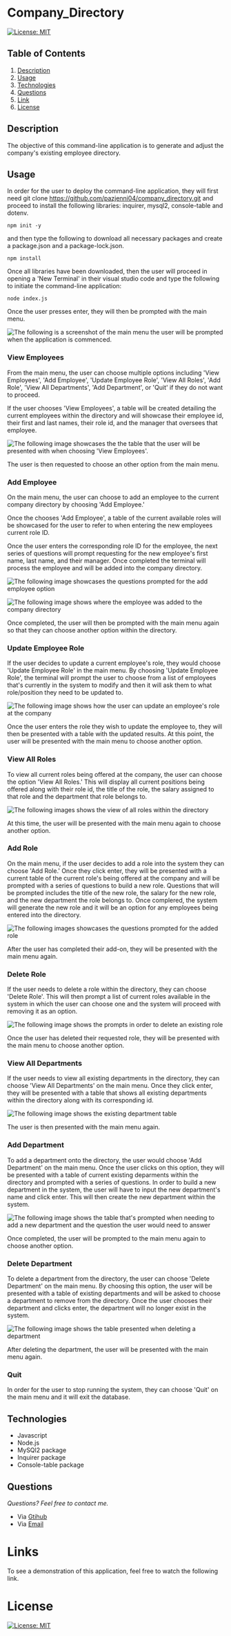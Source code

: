 # Company_Directory

[![License: MIT](https://img.shields.io/badge/License-MIT-yellow.svg)](https://opensource.org/licenses/MIT)

## **Table of Contents**

1. [Description](#description)
2. [Usage](#usage)
3. [Technologies](#technologies)
4. [Questions](#questions)
5. [Link](#links)
6. [License](#license)

## Description

The objective of this command-line application is to generate and adjust the company's existing employee directory.

## Usage

In order for the user to deploy the command-line application, they will first need git clone https://github.com/pazjenni04/company_directory.git and proceed to install the following libraries: inquirer, mysql2, console-table and dotenv.

`npm init -y`

and then type the following to download all necessary packages and create a package.json and a package-lock.json.

`npm install`

Once all libraries have been downloaded, then the user will proceed in opening a 'New Terminal' in their visual studio code and type the following to initiate the command-line application:

`node index.js `

Once the user presses enter, they will then be prompted with the main menu.

![The following is a screenshot of the main menu the user will be prompted when the application is commenced.](images\main-menu_img.PNG)

### **View Employees**

From the main menu, the user can choose multiple options including 'View Employees', 'Add Employee', 'Update Employee Role', 'View All Roles', 'Add Role', 'View All Departments', 'Add Department', or 'Quit' if they do not want to proceed.

If the user chooses 'View Employees', a table will be created detailing the current employees within the directory and will showcase their employee id, their first and last names, their role id, and the manager that oversees that employee.

![The following image showcases the the table that the user will be presented with when choosing 'View Employees'.](images\view-employees_img.PNG)

The user is then requested to choose an other option from the main menu.

### **Add Employee**

On the main menu, the user can choose to add an employee to the current company directory by choosing 'Add Employee.'

Once the chooses 'Add Employee', a table of the current available roles will be showcased for the user to refer to when entering the new employees current role ID.

Once the user enters the corresponding role ID for the employee, the next series of questions will prompt requesting for the new employee's first name, last name, and their manager. Once completed the terminal will process the employee and will be added into the company directory.

![The following image showcases the questions prompted for the add employee option](images\new-employee-questions_img.PNG)

![The following image shows where the employee was added to the company directory](images\added-to-directory_img.PNG)

Once completed, the user will then be prompted with the main menu again so that they can choose another option within the directory.

### **Update Employee Role**

If the user decides to update a current employee's role, they would choose 'Update Employee Role' in the main menu. By choosing 'Update Employee Role', the terminal will prompt the user to choose from a list of employees that's currently in the system to modify and then it will ask them to what role/position they need to be updated to.

![The following image shows how the user can update an employee's role at the company](images\update-employee_img.PNG)

Once the user enters the role they wish to update the employee to, they will then be presented with a table with the updated results. At this point, the user will be presented with the main menu to choose another option.

### **View All Roles**

To view all current roles being offered at the company, the user can choose the option 'View All Roles.' This will display all current positions being offered along with their role id, the title of the role, the salary assigned to that role and the department that role belongs to.

![The following images shows the view of all roles within the directory](images\all-roles_img.PNG)

At this time, the user will be presented with the main menu again to choose another option.

### **Add Role**

On the main menu, if the user decides to add a role into the system they can choose 'Add Role.' Once they click enter, they will be presented with a current table of the current role's being offered at the company and will be prompted with a series of questions to build a new role. Questions that will be prompted includes the title of the new role, the salary for the new role, and the new department the role belongs to. Once complered, the system will generate the new role and it will be an option for any employees being entered into the directory.

![The following images showcases the questions prompted for the added role](images\add-role_img.PNG)

After the user has completed their add-on, they will be presented with the main menu again.

### **Delete Role**

If the user needs to delete a role within the directory, they can choose 'Delete Role'. This will then prompt a list of current roles available in the system in which the user can choose one and the system will proceed with removing it as an option.

![The following image shows the prompts in order to delete an existing role](images\delete-role_img.PNG)

Once the user has deleted their requested role, they will be presented with the main menu to choose another option.

### **View All Departments**

If the user needs to view all existing departments in the directory, they can choose 'View All Departments' on the main menu. Once they click enter, they will be presented with a table that shows all existing departments within the directory along with its corresponding id.

![The following image shows the existing department table](images\all-departments_img.PNG)

The user is then presented with the main menu again.

### **Add Department**

To add a department onto the directory, the user would choose 'Add Department' on the main menu. Once the user clicks on this option, they will be presented with a table of current existing deparments within the directory and prompted with a series of questions. In order to build a new department in the system, the user will have to input the new department's name and click enter. This will then create the new department within the system.

![The following image shows the table that's prompted when needing to add a new department and the question the user would need to answer](images\new-department_img.PNG)

Once completed, the user will be prompted to the main menu again to choose another option.

### **Delete Department**

To delete a department from the directory, the user can choose 'Delete Department' on the main menu. By choosing this option, the user will be presented with a table of existing departments and will be asked to choose a department to remove from the directory. Once the user chooses their department and clicks enter, the department will no longer exist in the system.

![The following image shows the table presented when deleting a department](images\delete-department_img.PNG)

After deleting the department, the user will be presented with the main menu again.

### **Quit**

In order for the user to stop running the system, they can choose 'Quit' on the main menu and it will exit the database.

## Technologies

- Javascript
- Node.js
- MySQl2 package
- Inquirer package
- Console-table package

## Questions

_Questions? Feel free to contact me._

- Via [Gtihub](https://github.com/pazjenni04)
- Via [Email](pazjenni1331@gmail.com)

# Links

To see a demonstration of this application, feel free to watch the following link.

# License

[![License: MIT](https://img.shields.io/badge/License-MIT-yellow.svg)](https://opensource.org/licenses/MIT)
